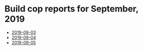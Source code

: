 # Build cop reports for September, 2019

* [2019-09-03](https://bitbucket.org/osrf/gazebo/wiki/buildcop/2019/09/03.md)
* [2019-09-04](https://bitbucket.org/osrf/gazebo/wiki/buildcop/2019/09/04.md)
* [2019-09-05](https://bitbucket.org/osrf/gazebo/wiki/buildcop/2019/09/05.md)